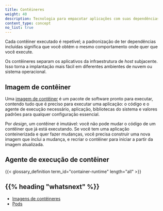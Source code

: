 ```yaml
---
title: Contêineres
weight: 40
description: Tecnologia para empacotar aplicações com suas dependências em tempo de execução
content_type: concept
no_list: true
---
```


<!-- overview -->

Cada contêiner executado é repetível; a padronização de ter
dependências incluídas significa que você obtém o mesmo comportamento onde quer que você execute.

Os contêineres separam os aplicativos da infraestrutura de _host_ subjacente.
Isso torna a implantação mais fácil em diferentes ambientes de nuvem ou sistema operacional.


<!-- body -->

## Imagem de contêiner
Uma [imagem de contêiner](/docs/concepts/containers/images/) é um pacote de software pronto para executar, contendo tudo que é preciso para executar uma aplicação:
o código e o agente de execução necessário, aplicação, bibliotecas do sistema e valores padrões para qualquer configuração essencial.

Por _design_, um contêiner é imutável: você não pode mudar o código de um contêiner que já está executando. Se você tem uma aplicação conteinerizada e quer fazer mudanças, você precisa construir uma nova imagem que inclui a mudança, e recriar o contêiner para iniciar a partir da imagem atualizada.

## Agente de execução de contêiner

{{< glossary_definition term_id="container-runtime" length="all" >}}

## {{% heading "whatsnext" %}}

* [Imagens de contêineres](/docs/concepts/containers/images/)
* [Pods](/docs/concepts/workloads/pods/)

